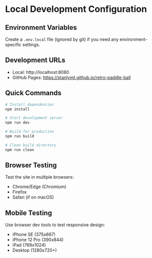 # Local Development Configuration

## Environment Variables
Create a `.env.local` file (ignored by git) if you need any environment-specific settings.

## Development URLs
- Local: http://localhost:8080
- GitHub Pages: https://stanlymt.github.io/retro-paddle-ball

## Quick Commands
```bash
# Install dependencies
npm install

# Start development server
npm run dev

# Build for production  
npm run build

# Clean build directory
npm run clean
```

## Browser Testing
Test the site in multiple browsers:
- Chrome/Edge (Chromium)
- Firefox
- Safari (if on macOS)

## Mobile Testing
Use browser dev tools to test responsive design:
- iPhone SE (375x667)
- iPhone 12 Pro (390x844)
- iPad (768x1024)
- Desktop (1280x720+)

